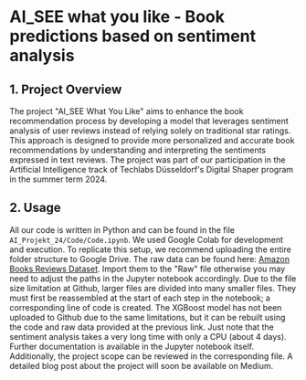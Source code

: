 # AI_SEE what you like - Book predictions based on sentiment analysis

## 1. Project Overview

The project "AI_SEE What You Like" aims to enhance the book recommendation process by developing a model that leverages sentiment analysis of user reviews instead of relying solely on traditional star ratings. This approach is designed to provide more personalized and accurate book recommendations by understanding and interpreting the sentiments expressed in text reviews. The project was part of our participation in the Artificial Intelligence track of Techlabs Düsseldorf's Digital Shaper program in the summer term 2024.

## 2. Usage

All our code is written in Python and can be found in the file `AI_Projekt_24/Code/Code.ipynb`. We used Google Colab for development and execution. To replicate this setup, we recommend uploading the entire folder structure to Google Drive. The raw data can be found here: [Amazon Books Reviews Dataset](https://www.kaggle.com/datasets/mohamedbakhet/amazon-books-reviews/data). Import them to the "Raw" file otherwise you may need to adjust the paths in the Jupyter notebook accordingly. Due to the file size limitation at Github, larger files are divided into many smaller files. They must first be reassembled at the start of each step in the notebook; a corresponding line of code is created. The XGBoost model has not been uploaded to Github due to the same limitations, but it can be rebuilt using the code and raw data provided at the previous link. Just note that the sentiment analysis takes a very long time with only a CPU (about 4 days). Further documentation is available in the Jupyter notebook itself. Additionally, the project scope can be reviewed in the corresponding file. A detailed blog post about the project will soon be available on Medium.

